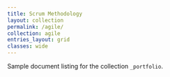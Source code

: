 ```yaml
---
title: Scrum Methodology
layout: collection
permalink: /agile/
collection: agile
entries_layout: grid
classes: wide
---
```


Sample document listing for the collection `_portfolio`.
